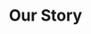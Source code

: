 ---
title: "Our Story"
description: "6 years, 20 countries, 1 life"
draft: false
bg_image: "images/featue-bg.jpg"
---